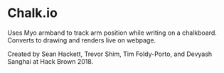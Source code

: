 # Chalk.io

Uses Myo armband to track arm position while writing on a chalkboard. Converts to drawing and renders live on webpage.

Created by Sean Hackett, Trevor Shim, Tim Foldy-Porto, and Devyash Sanghai at Hack Brown 2018.
